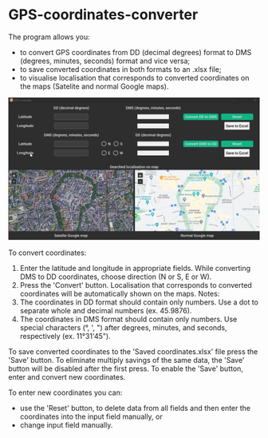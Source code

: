 # GPS-coordinates-converter
The program allows you:
- to convert GPS coordinates from DD (decimal degrees) format to DMS (degrees, minutes, seconds) format and vice versa; 
- to save converted coordinates in both formats to an .xlsx file;
- to visualise localisation that corresponds to converted coordinates on the maps (Satelite and normal Google maps).

![alt text](https://github.com/LizavetaVintsek/GPS-coordinates-converter/blob/master/GPS-converter.png)

To convert coordinates:
1. Enter the latitude and longitude in appropriate fields. While converting DMS to DD coordinates, choose direction (N or S, E or W).
2. Press the 'Convert' button. Localisation that corresponds to converted coordinates will be automatically shown on the maps.
Notes: 
1. The coordinates in DD format should contain only numbers. Use a dot to separate whole and decimal numbers (ex. 45.9876).
2. The coordinates in DMS format should contain only numbers. Use special characters (°, ', ") after degrees, minutes, and seconds, respectively (ex. 11°31'45"). 

To save converted coordinates to the 'Saved coordinates.xlsx' file press the 'Save' button. To eliminate multiply savings of the same data, the 'Save' button will be disabled after the first press. To enable the 'Save' button, enter and convert new coordinates.

To enter new coordinates you can:
- use the 'Reset' button, to delete data from all fields and then enter the coordinates into the input field manually, or 
- change input field manually.

